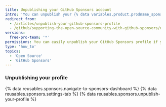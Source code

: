 ```yaml
---
title: Unpublishing your GitHub Sponsors account
intro: 'You can unpublish your {% data variables.product.prodname_sponsors %} profile, and publish it again without an approval.'
redirect_from:
  - /articles/unpublish-your-github-sponsors-profile
  - /github/supporting-the-open-source-community-with-github-sponsors/unpublish-your-profile
versions:
  free-pro-team: '*'
permissions: You can easily unpublish your GitHub Sponsors profile if you no longer want to get listed. If some people are sponsoring you, you will need to contact GitHub Support about that.
type: 'how_to'
topics:
  - 'Open Source'
  - 'GitHub Sponsors'
---
```


### Unpublishing your profile

{% data reusables.sponsors.navigate-to-sponsors-dashboard %}
{% data reusables.sponsors.settings-tab %}
{% data reusables.sponsors.unpublish-your-profile %}

